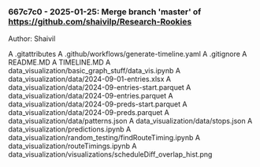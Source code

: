 ### 667c7c0 - 2025-01-25: Merge branch 'master' of https://github.com/shaivilp/Research-Rookies
Author: Shaivil

A	.gitattributes
A	.github/workflows/generate-timeline.yaml
A	.gitignore
A	README.MD
A	TIMELINE.MD
A	data_visualization/basic_graph_stuff/data_vis.ipynb
A	data_visualization/data/2024-09-01-entries.xlsx
A	data_visualization/data/2024-09-entries-start.parquet
A	data_visualization/data/2024-09-entries.parquet
A	data_visualization/data/2024-09-preds-start.parquet
A	data_visualization/data/2024-09-preds.parquet
A	data_visualization/data/patterns.json
A	data_visualization/data/stops.json
A	data_visualization/predictions.ipynb
A	data_visualization/random_testing/findRouteTiming.ipynb
A	data_visualization/routeTimings.ipynb
A	data_visualization/visualizations/scheduleDiff_overlap_hist.png
